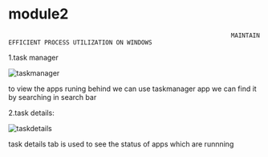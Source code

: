 # module2
                                                                  MAINTAIN EFFICIENT PROCESS UTILIZATION ON WINDOWS
    
    
1.task manager

![taskmanager](https://user-images.githubusercontent.com/83391098/118987460-e7821c80-b99d-11eb-887f-813530d151a8.png)


to view the apps runing behind we can use taskmanager app we can find it by searching in search bar


2.task details:

![taskdetails](https://user-images.githubusercontent.com/83391098/118988404-c968ec00-b99e-11eb-8656-7ab708ef16db.png)

task details tab is used to see the status of apps which are runnning
